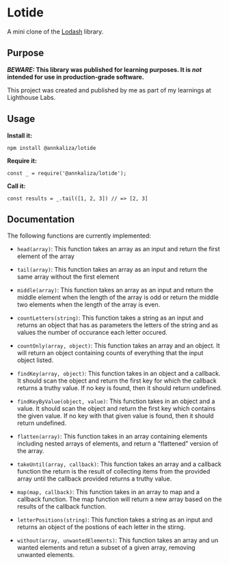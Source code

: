 # Lotide

A mini clone of the [Lodash](https://lodash.com) library.

## Purpose

**_BEWARE:_ This library was published for learning purposes. It is _not_ intended for use in production-grade software.**

This project was created and published by me as part of my learnings at Lighthouse Labs. 

## Usage

**Install it:**

`npm install @annkaliza/lotide`

**Require it:**

`const _ = require('@annkaliza/lotide');`

**Call it:**

`const results = _.tail([1, 2, 3]) // => [2, 3]`

## Documentation

The following functions are currently implemented:


* `head(array)`: This function takes an array as an input and return the first element of the array
* `tail(array)`: This function takes an array as an input and return the same array without the first element 
* `middle(array)`: This function takes an array as an input and return the middle element when the length of the array is odd or return the middle two elements when the length of the array is even.
* `countLetters(string)`: This function takes a string as an input and returns an object that has as parameters the letters of the string and as values the number of occurance each letter occured. 
* `countOnly(array, object)`: This function takes an array and an object. It will return an object containing counts of everything that the input object listed.
* `findKey(array, object)`: This function takes in an object and a callback. It should scan the object and return the first key for which the callback returns a truthy value. If no key is found, then it should return undefined.
* `findKeyByValue(object, value)`: This function takes in an object and a value. It should scan the object and return the first key which contains the given value. If no key with that given value is found, then it should return undefined.
* `flatten(array)`: This function takes in an array containing elements including nested arrays of elements, and return a "flattened" version of the array.

* `takeUntil(array, callback)`: This function takes an array and a callback function the return is the result of collecting items from the provided array until the callback provided returns a truthy value.

* `map(map, callback)`: This function takes in an array to map and a callback function. The map function will return a new array based on the results of the callback function.

 * `letterPositions(string)`: This function takes a string as an input and returns an object of the postions of each letter in the stirng. 

* `without(array, unwantedElements)`: This function takes an array and un wanted elements and retun a subset of a given array, removing unwanted elements.